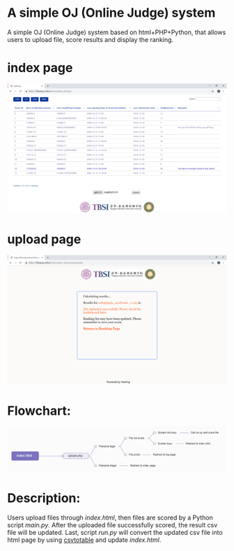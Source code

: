 # A simple OJ (Online Judge) system

A simple OJ (Online Judge) system based on html+PHP+Python, that allows users to upload file, score results and display the ranking.

# index page
![index.html](assets/sample1.png) 

# upload page
![upload.php](assets/sample2.png) 

# Flowchart:
![flowchart](assets/flowchart.png) 

# Description:
Users upload files through *index.html*, then files are scored by a Python script *main.py*. After the uploaded file successfully scored, the result csv file will be updated. Last, script *run.py* will convert the updated csv file into html page by using [csvtotable](https://pypi.org/project/csvtotable/) and update *index.html*.
